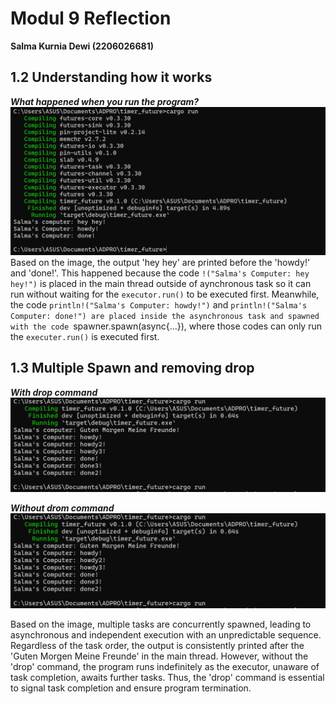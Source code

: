 # Modul 9 Reflection
**Salma Kurnia Dewi (2206026681)** 

## 1.2 Understanding how it works 
***What happened when you run the program?***
<img src= "img/howdy.png">
Based on the image, the output 'hey hey' are printed before the 'howdy!' and 'done!'. This happened because the code ```!("Salma's Computer: hey hey!")``` is placed in the main thread outside of aynchronous task so it can run without waiting for the ```executor.run()``` to be executed first. 
Meanwhile, the code ```println!("Salma's Computer: howdy!")``` and ```println!("Salma's Computer: done!") are placed inside the asynchronous task and spawned with the code ```spawner.spawn(async{...}), where those codes can only run the ```executer.run()``` is executed first.  

## 1.3 Multiple Spawn and removing drop
***With drop command***
<img src = "img/howdy2.png">

***Without drom command***
<img src = "img/howdy2.png">

Based on the image, multiple tasks are concurrently spawned, leading to asynchronous and independent execution with an unpredictable sequence. Regardless of the task order, the output is consistently printed after the 'Guten Morgen Meine Freunde' in the main thread. However, without the 'drop' command, the program runs indefinitely as the executor, unaware of task completion, awaits further tasks. Thus, the 'drop' command is essential to signal task completion and ensure program termination.